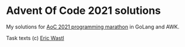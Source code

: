# Advent Of Code 2021 solutions

My solutions for [AoC 2021 programming marathon](https://adventofcode.com/2021) in GoLang and AWK.

Task texts (c) [Eric Wastl](https://twitter.com/ericwastl)
